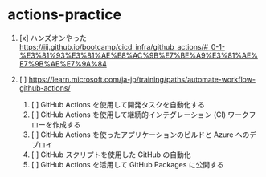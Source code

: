 # actions-practice

1. [x] ハンズオンやった  
https://iij.github.io/bootcamp/cicd_infra/github_actions/#_0-1-%E3%81%93%E3%81%AE%E8%AC%9B%E7%BE%A9%E3%81%AE%E7%9B%AE%E7%9A%84

2. [ ] https://learn.microsoft.com/ja-jp/training/paths/automate-workflow-github-actions/
   1. [ ] GitHub Actions を使用して開発タスクを自動化する 
   2. [ ] GitHub Actions を使用して継続的インテグレーション (CI) ワークフローを作成する
   3. [ ] GitHub Actions を使ったアプリケーションのビルドと Azure へのデプロイ
   4. [ ] GitHub スクリプトを使用した GitHub の自動化
   5. [ ] GitHub Actions を活用して GitHub Packages に公開する

